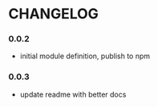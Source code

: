 # CHANGELOG

### 0.0.2
- initial module definition, publish to npm

### 0.0.3
- update readme with better docs
